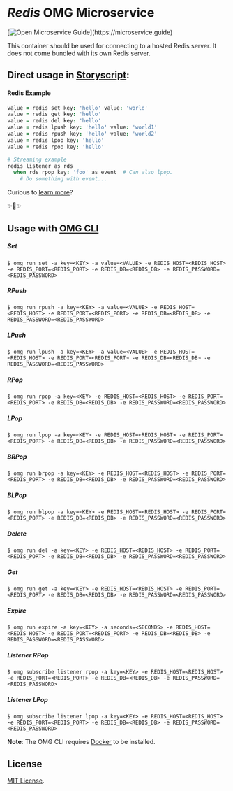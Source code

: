 # _Redis_ OMG Microservice

[![Open Microservice Guide](https://img.shields.io/badge/OMG%20Enabled-👍-green.svg?)](https://microservice.guide)

This container should be used for connecting to a hosted Redis server. It does not come bundled with its own Redis server.

## Direct usage in [Storyscript](https://storyscript.io/):

#### Redis Example
```coffee
value = redis set key: 'hello' value: 'world'
value = redis get key: 'hello'
value = redis del key: 'hello'
value = redis lpush key: 'hello' value: 'world1'
value = redis rpush key: 'hello' value: 'world2'
value = redis lpop key: 'hello'
value = redis rpop key: 'hello'

# Streaming example
redis listener as rds
  when rds rpop key: 'foo' as event  # Can also lpop.
    # Do something with event...
```

Curious to [learn more](https://docs.storyscript.io/)?

✨🍰✨

## Usage with [OMG CLI](https://www.npmjs.com/package/omg)

##### Set
```shell
$ omg run set -a key=<KEY> -a value=<VALUE> -e REDIS_HOST=<REDIS_HOST> -e REDIS_PORT=<REDIS_PORT> -e REDIS_DB=<REDIS_DB> -e REDIS_PASSWORD=<REDIS_PASSWORD>
```
##### RPush
```shell
$ omg run rpush -a key=<KEY> -a value=<VALUE> -e REDIS_HOST=<REDIS_HOST> -e REDIS_PORT=<REDIS_PORT> -e REDIS_DB=<REDIS_DB> -e REDIS_PASSWORD=<REDIS_PASSWORD>
```
##### LPush
```shell
$ omg run lpush -a key=<KEY> -a value=<VALUE> -e REDIS_HOST=<REDIS_HOST> -e REDIS_PORT=<REDIS_PORT> -e REDIS_DB=<REDIS_DB> -e REDIS_PASSWORD=<REDIS_PASSWORD>
```
##### RPop
```shell
$ omg run rpop -a key=<KEY> -e REDIS_HOST=<REDIS_HOST> -e REDIS_PORT=<REDIS_PORT> -e REDIS_DB=<REDIS_DB> -e REDIS_PASSWORD=<REDIS_PASSWORD>
```
##### LPop
```shell
$ omg run lpop -a key=<KEY> -e REDIS_HOST=<REDIS_HOST> -e REDIS_PORT=<REDIS_PORT> -e REDIS_DB=<REDIS_DB> -e REDIS_PASSWORD=<REDIS_PASSWORD>
```
##### BRPop
```shell
$ omg run brpop -a key=<KEY> -e REDIS_HOST=<REDIS_HOST> -e REDIS_PORT=<REDIS_PORT> -e REDIS_DB=<REDIS_DB> -e REDIS_PASSWORD=<REDIS_PASSWORD>
```
##### BLPop
```shell
$ omg run blpop -a key=<KEY> -e REDIS_HOST=<REDIS_HOST> -e REDIS_PORT=<REDIS_PORT> -e REDIS_DB=<REDIS_DB> -e REDIS_PASSWORD=<REDIS_PASSWORD>
```
##### Delete
```shell
$ omg run del -a key=<KEY> -e REDIS_HOST=<REDIS_HOST> -e REDIS_PORT=<REDIS_PORT> -e REDIS_DB=<REDIS_DB> -e REDIS_PASSWORD=<REDIS_PASSWORD>
```
##### Get
```shell
$ omg run get -a key=<KEY> -e REDIS_HOST=<REDIS_HOST> -e REDIS_PORT=<REDIS_PORT> -e REDIS_DB=<REDIS_DB> -e REDIS_PASSWORD=<REDIS_PASSWORD>
```
##### Expire
```shell
$ omg run expire -a key=<KEY> -a seconds=<SECONDS> -e REDIS_HOST=<REDIS_HOST> -e REDIS_PORT=<REDIS_PORT> -e REDIS_DB=<REDIS_DB> -e REDIS_PASSWORD=<REDIS_PASSWORD>
```
##### Listener RPop
```shell
$ omg subscribe listener rpop -a key=<KEY> -e REDIS_HOST=<REDIS_HOST> -e REDIS_PORT=<REDIS_PORT> -e REDIS_DB=<REDIS_DB> -e REDIS_PASSWORD=<REDIS_PASSWORD>
```
##### Listener LPop
```shell
$ omg subscribe listener lpop -a key=<KEY> -e REDIS_HOST=<REDIS_HOST> -e REDIS_PORT=<REDIS_PORT> -e REDIS_DB=<REDIS_DB> -e REDIS_PASSWORD=<REDIS_PASSWORD>
```
**Note**: The OMG CLI requires [Docker](https://docs.docker.com/install/) to be installed.

## License
[MIT License](https://github.com/omg-services/awesome/blob/master/LICENSE).


